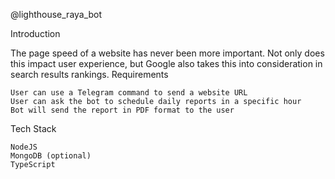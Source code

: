 @lighthouse_raya_bot

Introduction

The page speed of a website has never been more important. Not only does this impact user experience, but Google also takes this into consideration in search results rankings.
Requirements

    User can use a Telegram command to send a website URL
    User can ask the bot to schedule daily reports in a specific hour
    Bot will send the report in PDF format to the user

Tech Stack

    NodeJS
    MongoDB (optional)
    TypeScript

